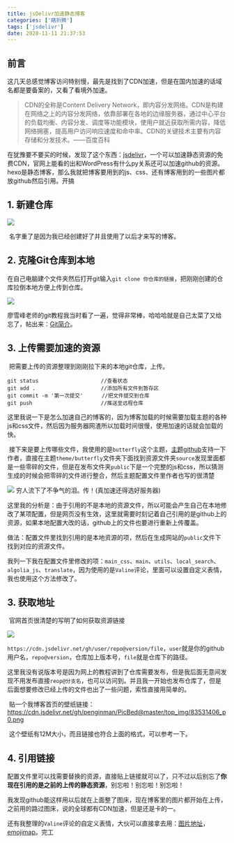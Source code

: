 ```yaml
---
title: jsDelivr加速静态博客
categories: ['瞎折腾']
tags: ['jsdelivr']
date: 2020-11-11 21:37:53
---
```



## 前言

​	这几天总感觉博客访问特别慢，最先是找到了CDN加速，但是在国内加速的话域名都是要备案的，又看了看境外加速。

>  CDN的全称是Content Delivery Network，即内容分发网络。CDN是构建在网络之上的内容分发网络，依靠部署在各地的边缘服务器，通过中心平台的负载均衡、内容分发、调度等功能模块，使用户就近获取所需内容，降低网络拥塞，提高用户访问响应速度和命中率。CDN的关键技术主要有内容存储和分发技术。——百度百科

在犹豫要不要买的时候，发现了这个东西：[jsdelivr](https://www.jsdelivr.com/)，一个可以加速静态资源的免费CDN，官网上能看的出和WordPress有什么py关系还可以加速github的资源。hexo是静态博客，那么我就把博客要用到的js、css、还有博客用到的一些图片都放github然后引用。开搞

## 1. 新建仓库



![](https://cdn.jsdelivr.net/gh/penginman/PicBed/artical/20201111202508.png)

​	名字重了是因为我已经创建好了并且使用了以后才来写的博客。

## 2. 克隆Git仓库到本地

​	在自己电脑建个文件夹然后打开git输入`git clone 你仓库的链接`，把刚刚创建的仓库拉倒本地方便上传到仓库。

![](https://cdn.jsdelivr.net/gh/penginman/PicBed/artical/20201111203733.png)

廖雪峰老师的git教程我当时看了一遍，觉得非常棒，哈哈哈就是自己太菜了又给忘了，帖出来：[Git简介](https://www.liaoxuefeng.com/wiki/896043488029600/896067008724000)。

## 3. 上传需要加速的资源

​	把需要上传的资源整理到刚刚拉下来的本地git仓库，上传。

```
git status                    //查看状态
git add .                     //添加所有文件到暂存区
git commit -m '第一次提交'      //把文件提交到仓库
git push                      //推送至远程仓库
```



​	这里我说一下是怎么加速自己的博客的，因为博客加载的时候需要加载主题的各种js和css文件，然后因为服务器网渣所以加载时间很慢，使用加速的话就会加载的快。

​	接下来是要上传哪些文件，我使用的是`butterfly`这个主题，[主题github](https://github.com/jerryc127/hexo-theme-butterfly)支持一下作者，直接在主题`theme/butterfly`文件夹下面找到资源文件夹`source`发现里面都是一些零碎的文件，但是在发布文件夹`public`下是一个完整的js和css，所以猜测生成的时候会把零碎的文件进行整合，然后主题配置文件里作者也写的很清楚

![](https://cdn.jsdelivr.net/gh/penginman/PicBed/artical/20201111205045.png)	穷人流下了不争气的泪。传！(真加速还得选好服务器)

​	这里我的分析是：由于引用的不是本地的资源文件，所以可能会产生自己在本地修改了某项配置，但是网页没有生效，这里就需要时刻记着自己引用的是github上的资源，如果本地配置大改的话，github上的文件也要进行重新上传覆盖。

​	做法：配置文件里找到引用的是本地资源的项，然后在生成网站的`public`文件下找到对应的资源文件。

我列一下我在配置文件里修改的项：`main_css`、`main`、`utils`、`local_search`、`algolia_js`、`translate`，因为使用的是`Valine`评论，里面可以设置自定义表情，我也使用这个方法修改了。



## 3. 获取地址

​	官网首页很清楚的写明了如何获取资源链接

![](https://cdn.jsdelivr.net/gh/penginman/PicBed@master/artical/20201111211357.png)

​	`https://cdn.jsdelivr.net/gh/user/repo@version/file`，`user`就是你的github用户名，`repo@version`，仓库加上版本号，`file`就是仓库下的路径。

​	这里我没有说版本号是因为网上的教程讲到了仓库需要发布，但是我后面无意间发现不用发布直接`reop@分支名`，也可以访问到。并且我一开始也发布仓库了，但是后面想要修改已经上传的文件也出了一些问题，索性直接用简单的。

​	贴一个我博客首页的壁纸链接：https://cdn.jsdelivr.net/gh/penginman/PicBed@master/top_img/83531406_p0.png

​	这个壁纸有12M大小，而且链接也符合上面的格式，可以参考一下。



## 4. 引用链接

​	配置文件里可以找需要替换的资源，直接贴上链接就可以了，只不过以后别忘了**你现在引用的是之前的上传的静态资源**，别忘啦！别忘啦！别忘啦！

​	我发现github能这样用以后就在上面整了图床，现在博客里的图片都开始在上传，之前用的路过图床，说的全球都有CDN加速，但是还是卡的一。

​	还有我整理的`Valine`评论的自定义表情，大伙可以直接拿去用：[图片地址](https://cdn.jsdelivr.net/gh/penginman/CDN@master/emoji/)，[emojimap](https://cdn.jsdelivr.net/gh/penginman/CDN@master/emoji/valine.json)。完工



